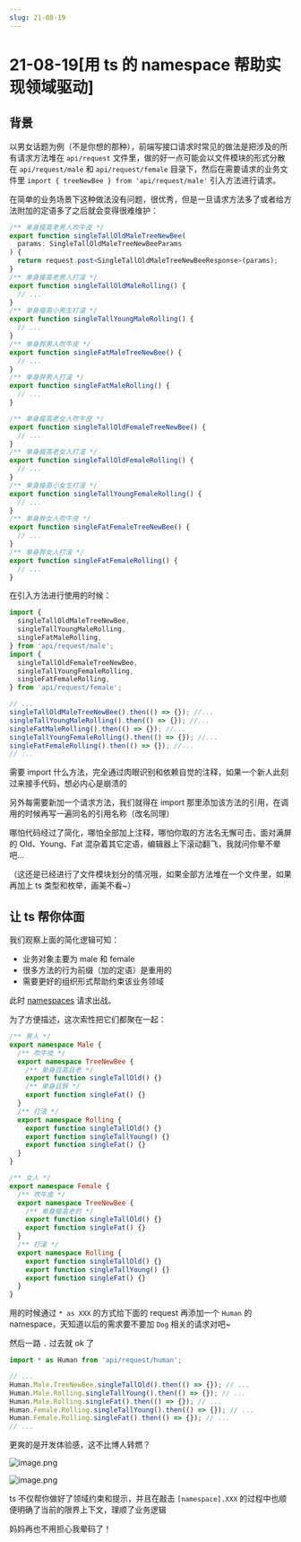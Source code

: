 ```yaml
---
slug: 21-08-19
---
```


# 21-08-19[用 ts 的 namespace 帮助实现领域驱动]

## 背景

以男女话题为例（不是你想的那种），前端写接口请求时常见的做法是把涉及的所有请求方法堆在 `api/request` 文件里，做的好一点可能会以文件模块的形式分散在 `api/request/male` 和 `api/request/female` 目录下，然后在需要请求的业务文件里 `import { treeNewBee } from 'api/request/male'` 引入方法进行请求。

在简单的业务场景下这种做法没有问题，很优秀，但是一旦请求方法多了或者给方法附加的定语多了之后就会变得很难维护：

```typescript title="api/request/male"
/** 单身瘦高老男人吹牛皮 */
export function singleTallOldMaleTreeNewBee(
  params: SingleTallOldMaleTreeNewBeeParams
) {
  return request.post<SingleTallOldMaleTreeNewBeeResponse>(params);
}
/** 单身瘦高老男人打滚 */
export function singleTallOldMaleRolling() {
  // ...
}
/** 单身瘦高小男生打滚 */
export function singleTallYoungMaleRolling() {
  // ...
}
/** 单身胖男人吹牛皮 */
export function singleFatMaleTreeNewBee() {
  // ...
}
/** 单身胖男人打滚 */
export function singleFatMaleRolling() {
  // ...
}
```

```typescript title="api/request/female"
/** 单身瘦高老女人吹牛皮 */
export function singleTallOldFemaleTreeNewBee() {
  // ...
}
/** 单身瘦高老女人打滚 */
export function singleTallOldFemaleRolling() {
  // ...
}
/** 单身瘦高小女生打滚 */
export function singleTallYoungFemaleRolling() {
  // ...
}
/** 单身胖女人吹牛皮 */
export function singleFatFemaleTreeNewBee() {
  // ...
}
/** 单身胖女人打滚 */
export function singleFatFemaleRolling() {
  // ...
}
```

在引入方法进行使用的时候：

```typescript title="page/demo"
import {
  singleTallOldMaleTreeNewBee,
  singleTallYoungMaleRolling,
  singleFatMaleRolling,
} from 'api/request/male';
import {
  singleTallOldFemaleTreeNewBee,
  singleTallYoungFemaleRolling,
  singleFatFemaleRolling,
} from 'api/request/female';

// ...
singleTallOldMaleTreeNewBee().then(() => {}); //...
singleTallYoungMaleRolling().then(() => {}); //...
singleFatMaleRolling().then(() => {}); //...
singleTallYoungFemaleRolling().then(() => {}); //...
singleFatFemaleRolling().then(() => {}); //...
// ...
```

需要 import 什么方法，完全通过肉眼识别和依赖自觉的注释，如果一个新人此刻过来接手代码，想必内心是崩溃的

另外每需要新加一个请求方法，我们就得在 import 那里添加该方法的引用，在调用的时候再写一遍同名的引用名称（改名同理）

哪怕代码经过了简化，哪怕全部加上注释，哪怕你取的方法名无懈可击，面对满屏的 Old、Young、Fat 混杂着其它定语，编辑器上下滚动翻飞，我就问你晕不晕吧...

（这还是已经进行了文件模块划分的情况哦，如果全部方法堆在一个文件里，如果再加上 ts 类型和枚举，画美不看~）

## 让 ts 帮你体面

我们观察上面的简化逻辑可知：

- 业务对象主要为 male 和 female
- 很多方法的行为前缀（加的定语）是重用的
- 需要更好的组织形式帮助约束该业务领域

此时 [namespaces](https://www.typescriptlang.org/docs/handbook/namespaces.html) 请求出战。

为了方便描述，这次索性把它们都聚在一起：

```typescript title="api/request/human"
/** 男人 */
export namespace Male {
  /** 吹牛皮 */
  export namespace TreeNewBee {
    /** 单身且高且老 */
    export function singleTallOld() {}
    /** 单身且胖 */
    export function singleFat() {}
  }
  /** 打滚 */
  export namespace Rolling {
    export function singleTallOld() {}
    export function singleTallYoung() {}
    export function singleFat() {}
  }
}

/** 女人 */
export namespace Female {
  /** 吹牛皮 */
  export namespace TreeNewBee {
    /** 单身瘦高老的 */
    export function singleTallOld() {}
    export function singleFat() {}
  }
  /** 打滚 */
  export namespace Rolling {
    export function singleTallOld() {}
    export function singleTallYoung() {}
    export function singleFat() {}
  }
}
```

用的时候通过 `* as XXX` 的方式给下面的 request 再添加一个 `Human` 的 namespace，天知道以后的需求要不要加 `Dog` 相关的请求对吧~

然后一路 `.` 过去就 ok 了

```typescript title="page/demo2"
import * as Human from 'api/request/human';

// ...
Human.Male.TreeNewBee.singleTallOld().then(() => {}); // ...
Human.Male.Rolling.singleTallYoung().then(() => {}); // ...
Human.Male.Rolling.singleFat().then(() => {}); // ...
Human.Female.Rolling.singleTallYoung().then(() => {}); // ...
Human.Female.Rolling.singleFat().then(() => {}); // ...
// ...
```

更爽的是开发体验感，这不比博人转燃？

![image.png](https://i.loli.net/2021/08/19/gyhc4fMrotuJOxv.png)

![image.png](https://i.loli.net/2021/08/19/pmHaWfdiNZFMQ7e.png)

ts 不仅帮你做好了领域约束和提示，并且在敲击 `[namespace].XXX` 的过程中也顺便明确了当前的限界上下文，理顺了业务逻辑

妈妈再也不用担心我晕码了！
